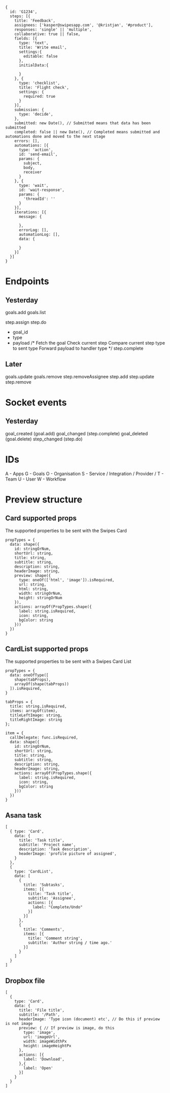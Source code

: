 ```
{
  id: 'G1234',
  steps: [{
    title: 'Feedback',
    assignees: ['kasper@swipesapp.com', '@kristjan', '#product'],
    responses: 'single' || 'multiple',
    collaborative: true || false,
    fields: [{
      type: 'text',
      title: 'Write email',
      settings:{
        editable: false
      },
      initialData:{

      }
    }, {
      type: 'checklist',
      title: 'Flight check',
      settings: {
        required: true
      }
    }],
    submission: {
      type: 'decide',
    },
    submitted: new Date(), // Submitted means that data has been submitted
    completed: false || new Date(), // Completed means submitted and automations done and moved to the next stage
    errors: [],
    automations: [{
      type: 'action',
      id: 'send-email',
      params: {
        subject,
        body,
        receiver
      }
    }, {
      type: 'wait',
      id: 'wait-response',
      params: {
        'threadId': ''
      }
    }],
    iterations: [{
      message: {

      },
      errorLog: [],
      automationLog: [],
      data: {

      }
    }]
  }]
}
```



# Endpoints
## Yesterday
goals.add
goals.list


step.assign
step.do
- goal_id
- type
- payload
/*
Fetch the goal
Check current step
Compare current step type to sent type
Forward payload to handler type
*/
step.complete



## Later
goals.update
goals.remove
step.removeAssignee
step.add
step.update
step.remove


# Socket events
## Yesterday
goal_created (goal.add)
goal_changed (step.complete)
goal_deleted (goal.delete)
step_changed (step.do)

# IDs

A - Apps
G - Goals
O - Organisation
S - Service / Integration / Provider /
T - Team
U - User
W - Workflow

# Preview structure

## Card supported props
The supported properties to be sent with the Swipes Card
```
propTypes = {
  data: shape({
    id: stringOrNum,
    shortUrl: string,
    title: string,
    subtitle: string,
    description: string,
    headerImage: string,
    preview: shape({
      type: oneOf(['html', 'image']).isRequired,
      url: string,
      html: string,
      width: stringOrNum,
      height: stringOrNum
    }),
    actions: arrayOf(PropTypes.shape({
      label: string.isRequired,
      icon: string,
      bgColor: string
    }))
  })
}
```

## CardList supported props
The supported properties to be sent with a Swipes Card List
```
propTypes = {
  data: oneOfType([
    shape(tabProps),
    arrayOf(shape(tabProps))
  ]).isRequired,
}

tabProps = {
  title: string.isRequired,
  items: arrayOf(item),
  titleLeftImage: string,
  titleRightImage: string
};

item = {
  callDelegate: func.isRequired,
  data: shape({
    id: stringOrNum,
    shortUrl: string,
    title: string,
    subtitle: string,
    description: string,
    headerImage: string,
    actions: arrayOf(PropTypes.shape({
      label: string.isRequired,
      icon: string,
      bgColor: string
    }))
  })
}

```


## Asana task
```
[
  { type: 'Card',
    data: {
      title: 'Task title',
      subtitle: 'Project name',
      description: 'Task description',
      headerImage: 'profile picture of assigned',
    }
  },
  {
    type: 'CardList',
    data: [
      {
        title: 'Subtasks',
        items: [{
          title: 'Task title',
          subtitle: 'Assignee',
          actions: [{
            label: "Complete/Undo"
          }]
        }]
      },
      {
        title: 'Comments',
        items: [{
          title: 'Comment string',
          subtitle: 'Author string / time ago.'
        }]
      }
    ]
  }
]
```


## Dropbox file
```
[
  {
    type: 'Card',
    data: {
      title: 'File title',
      subtitle: '/Path',
      headerImage: 'Type icon (document) etc', // Do this if preview is not image
      preview: { // If preview is image, do this
        type: 'image',
        url: 'imageUrl',
        width: imageWidthPx
        height: imageHeightPx
      },
      actions: [{
        label: 'Download',
      },{
        label: 'Open'
      }]
    }
  }
]
```
